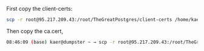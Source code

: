 First copy the client-certs:

```bash
scp -r root@95.217.209.43:/root/TheGreatPostgres/client-certs /home/kaer/Documents/gogreen-db-connection
```

Then copy the ca.cert, 

```bash
08:46:09 (base) kaer@dumpster ~ → scp -r root@95.217.209.43:/root/TheGreatPostgres/certs/ca.crt /home/kaer/Documents/gogreen-db-connection
```
